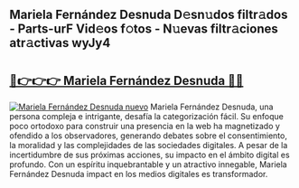 ## Mariela Fernández Desnuda D𝚎sn𝚞dos filtr𝚊dos - Parts-urF Vid𝚎os f𝚘tos - N𝚞evas filtr𝚊ciones atr𝚊ctivas wyJy4

# <h2><a href="http://mb5nh2.tromn.icu/?c=Mariela+Fern%c3%a1ndez+Desnuda">🔗👉👉👉 Mariela Fernández Desnuda 🔗🔗</a></h2>

[![Mariela Fernández Desnuda nuevo](https://i.imgur.com/pEAQMta.gif)](http://mb5nh2.tromn.icu/?c=Mariela+Fern%c3%a1ndez+Desnuda)
Mariela Fernández Desnuda, una persona compleja e intrigante, desafía la categorización fácil. Su enfoque poco ortodoxo para construir una presencia en la web ha magnetizado y ofendido a los observadores, generando debates sobre el consentimiento, la moralidad y las complejidades de las sociedades digitales. A pesar de la incertidumbre de sus próximas acciones, su impacto en el ámbito digital es profundo. Con un espíritu inquebrantable y un atractivo innegable, Mariela Fernández Desnuda impact en los medios digitales es transformador.
